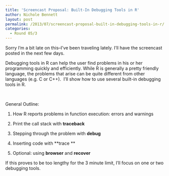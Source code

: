 ```yaml
---
title: 'Screencast Proposal: Built-In Debugging Tools in R'
author: Nichole Bennett
layout: post
permalink: /2013/07/screencast-proposal-built-in-debugging-tools-in-r/
categories:
  - Round 05/3
---
```

Sorry I&#8217;m a bit late on this&#8211;I&#8217;ve been traveling lately. I&#8217;ll have the screencast posted in the next few days.

Debugging tools in R can help the user find problems in his or her programming quickly and efficiently. While R is generally a pretty friendly language, the problems that arise can be quite different from other languages (e.g. C or C++).  I&#8217;ll show how to use several built-in debugging tools in R.

&nbsp;

General Outline:

1) How R reports problems in function execution: errors and warnings

2) Print the call stack with **traceback**

3) Stepping through the problem with **debug**

4) Inserting code with **trace **

5) Optional: using **browser** and **recover**

If this proves to be too lengthy for the 3 minute limit, I&#8217;ll focus on one or two debugging tools.

&nbsp;

&nbsp;

&nbsp;

&nbsp;

&nbsp;

&nbsp;